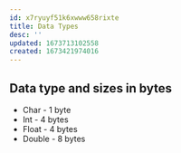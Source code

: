 ```yaml
---
id: x7ryuyf51k6xwww658rixte
title: Data Types
desc: ''
updated: 1673713102558
created: 1673421974016
---
```


## Data type and sizes in bytes

- Char - 1 byte
- Int - 4 bytes 
- Float - 4 bytes 
- Double - 8 bytes 